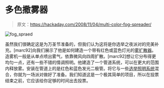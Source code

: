 # 多色撒雾器

> 原文：<https://hackaday.com/2008/11/04/multi-color-fog-spreader/>

![fog_spraed](img/7e079c47055c976a6713a4ce5665a8fa.png "fog_spraed")

虽然我们很确定这是为万圣节准备的，但我们认为这将是你选举之夜派对的完美补充。[marc92]向我们展示了他是如何建造一个带有红色或蓝色灯光的[雾扩散器](http://www.instructables.com/id/Multi_Color_LED_Fog_Spreader/)。造雾机一般是从单点喷出雾气，依靠微风向四周扩散。[marc92]想让它分布得更均匀一点，还有一些不错的情调照明。他建造了一个管道系统，可以在更大的范围内释放雾。安装在管道上的是红色和蓝色发光二极管。将它与一些[选举照明系统](http://hackaday.com/2008/11/03/colorize-your-election-party/)混合，你就为一场派对做好了准备。我们知道这是一个极其简单的项目，所以在投票结束之前，它应该给你足够的时间出去投票。